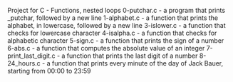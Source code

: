 Project for C - Functions, nested loops
0-putchar.c -  a program that prints _putchar, followed by a new line
1-alphabet.c -  a function that prints the alphabet, in lowercase, followed by a new line
3-islower.c - a function that checks for lowercase character
4-isalpha.c - a function that checks for alphabetic character
5-sign.c - a function that prints the sign of a number
6-abs.c -  a function that computes the absolute value of an integer
7-print_last_digit.c - a function that prints the last digit of a number
8-24_hours.c - a function that prints every minute of the day of Jack Bauer, starting from 00:00 to 23:59

